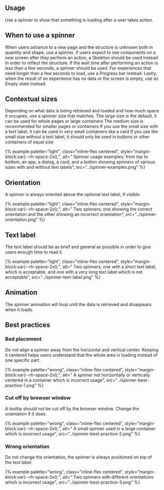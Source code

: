 ## Usage 
Use a spinner to show that something is loading after a user takes action.
## When to use a spinner 
When users advance to a new page and the structure is unknown both in quantity and shape, use a spinner. If users expect to see components on a new screen after they perform an action, a Skeleton should be used instead in order to reflect the structure. If the wait time after performing an action is less than a few seconds, a spinner should be used. For experiences that need longer than a few seconds to load, use a Progress bar instead. Lastly, when the result of an experience has no data or the screen is empty, use an Empty state instead.
## Contextual sizes 
Depending on what data is being retrieved and loaded and how much space it occupies, use a spinner size that matches.
The large size is the default, it can be used for whole pages or large containers
The medium size is recommended for smaller pages or containers
If you use the small size with a text label, it can be used in very small containers like a card
If you use the small size without a text label, it should only be used in buttons or other containers of equal size

{% example palette="light",
          class="inline-flex centered",
          style="margin-block:var(--rh-space-2xl);",
          alt=" Spinner usage examples; from top to bottom, an app, a dialog, a card, and a button showing spinners of various sizes with and without text labels",
          src="../spinner-examples.png" %}
## Orientation 
A spinner is always oriented above the optional text label, if visible.

{% example palette="light",
          class="inline-flex centered",
          style="margin-block:var(--rh-space-2xl);",
          alt=" Two spinners; one showing the correct orientation and the other showing an incorrect orientation",
          src="../spinner-orientation.png" %}


## Text label 
The text label should be as brief and general as possible in order to give users enough time to read it.

{% example palette="light",
          class="inline-flex centered",
          style="margin-block:var(--rh-space-2xl);",
          alt=" Two spinners; one with a short text label, which is acceptable, and one with a very long text label which is not acceptable",
          src="../spinner-text-label.png" %}

## Animation 
The spinner animation will loop until the data is retrieved and disappears when it loads.
## Best practices 
### Bad placement 
Do not align a spinner away from the horizontal and vertical center. Keeping it centered helps users understand that the whole area is loading instead of one specific part.

{% example palette="wrong",
          class="inline-flex centered",
          style="margin-block:var(--rh-space-2xl);",
          alt=" A spinner not horizontally or vertically centered in a container which is incorrect usage",
          src="../spinner-best-practice-1.png" %}

### Cut off by browser window 
A tooltip should not be cut off by the browser window. Change the orientation if it does.

{% example palette="wrong",
          class="inline-flex centered",
          style="margin-block:var(--rh-space-2xl);",
          alt=" A small spinner used in a large container which is incorrect usage",
          src="../spinner-best-practice-2.png" %}


### Wrong orientation 
Do not change the orientation, the spinner is always positioned on top of the text label.

{% example palette="wrong",
          class="inline-flex centered",
          style="margin-block:var(--rh-space-2xl);",
          alt=" Two spinners with different orientations which is incorrect usage",
          src="../spinner-best-practice-3.png" %}

